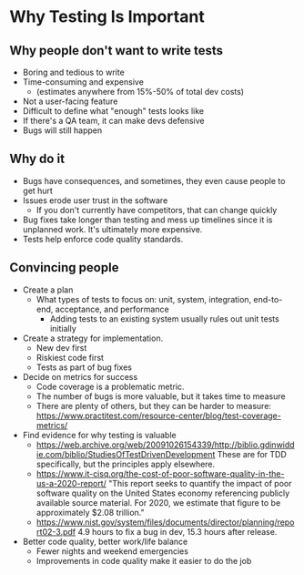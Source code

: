 # Why Testing Is Important

## Why people don't want to write tests

- Boring and tedious to write
- Time-consuming and expensive
  - (estimates anywhere from 15%-50% of total dev costs)
- Not a user-facing feature
- Difficult to define what "enough" tests looks like
- If there's a QA team, it can make devs defensive
- Bugs will still happen

## Why do it

- Bugs have consequences, and sometimes, they even cause people to get hurt
- Issues erode user trust in the software
  - If you don't currently have competitors, that can change quickly
- Bug fixes take longer than testing and mess up timelines since it is unplanned work. It's ultimately more expensive.
- Tests help enforce code quality standards.

## Convincing people

- Create a plan
  - What types of tests to focus on: unit, system, integration, end-to-end, acceptance, and performance
    - Adding tests to an existing system usually rules out unit tests initially
- Create a strategy for implementation.
  - New dev first
  - Riskiest code first
  - Tests as part of bug fixes
- Decide on metrics for success
  - Code coverage is a problematic metric.
  - The number of bugs is more valuable, but it takes time to measure
  - There are plenty of others, but they can be harder to measure: <https://www.practitest.com/resource-center/blog/test-coverage-metrics/>
- Find evidence for why testing is valuable
  - <https://web.archive.org/web/20091026154339/http://biblio.gdinwiddie.com/biblio/StudiesOfTestDrivenDevelopment> These are for TDD specifically, but the principles apply elsewhere.
  - <https://www.it-cisq.org/the-cost-of-poor-software-quality-in-the-us-a-2020-report/> "This report seeks to quantify the impact of poor software quality on the United States economy referencing publicly available source material. For 2020, we estimate that figure to be approximately $2.08 trillion."
  - <https://www.nist.gov/system/files/documents/director/planning/report02-3.pdf> 4.9 hours to fix a bug in dev, 15.3 hours after release.
- Better code quality, better work/life balance
  - Fewer nights and weekend emergencies
  - Improvements in code quality make it easier to do the job
  